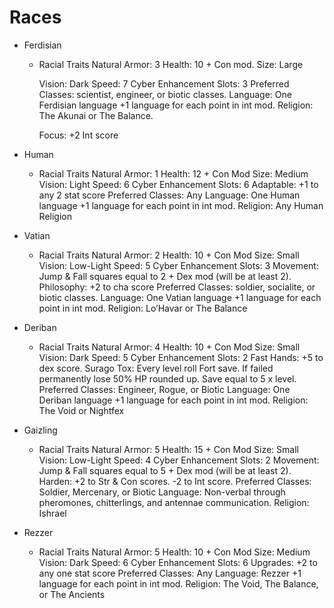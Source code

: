 # Races 

* Ferdisian

  * Racial Traits
    Natural Armor: 3
    Health: 10 + Con mod.
    Size: Large
    
    Vision: Dark
    Speed: 7
    Cyber Enhancement Slots: 3
    Preferred Classes: scientist,
    engineer, or biotic classes.
    Language: One Ferdisian language
    +1 language for each point in int mod.
    Religion: The Akunai or The Balance. 
    
    Focus: +2 Int score

* Human

  * Racial Traits
    Natural Armor: 1
    Health: 12 + Con Mod
    Size: Medium
    Vision: Light
    Speed: 6
    Cyber Enhancement Slots: 6
    Adaptable: +1 to any 2 stat score
    Preferred Classes: Any
    Language: One Human language +1
    language for each point in int mod.
    Religion: Any Human Religion

* Vatian

  * Racial Traits
    Natural Armor: 2
    Health: 10 + Con Mod
    Size: Small
    Vision: Low-Light
    Speed: 5
    Cyber Enhancement Slots: 3
    Movement: Jump & Fall squares equal to 2 + Dex mod
    (will be at least 2).
    Philosophy: +2 to cha score
    Preferred Classes: soldier, socialite, or biotic classes.
    Language: One Vatian language +1 language for each
    point in int mod.
    Religion: Lo’Havar or The Balance

* Deriban

  * Racial Traits
    Natural Armor: 4
    Health: 10 + Con Mod
    Size: Small
    Vision: Dark
    Speed: 5
    Cyber Enhancement Slots: 2
    Fast Hands: +5 to dex score.
    Surago Tox: Every level roll Fort save. If failed
    permanently lose 50% HP rounded up. Save
    equal to 5 x level.
    Preferred Classes: Engineer, Rogue, or Biotic
    Language: One Deriban language +1 language
    for each point in int mod.
    Religion: The Void or Nightfex

* Gaizling

  * Racial Traits
    Natural Armor: 5
    Health: 15 + Con Mod
    Size: Small
    Vision: Low-Light
    Speed: 4
    Cyber Enhancement Slots: 2
    Movement: Jump & Fall squares equal to 5 + Dex mod
    (will be at least 2).
    Harden: +2 to Str & Con scores. -2 to Int score.
    Preferred Classes: Soldier, Mercenary, or Biotic
    Language: Non-verbal through pheromones,
    chitterlings, and antennae communication.
    Religion: Ishrael

* Rezzer

  * Racial Traits
    Natural Armor: 5
    Health: 10 + Con Mod
    Size: Medium
    Vision: Dark
    Speed: 6
    Cyber Enhancement Slots: 6
    Upgrades: +2 to any one stat
    score
    Preferred Classes: Any
    Language: Rezzer +1 language for
    each point in int mod.
    Religion: The Void, The Balance,
    or The Ancients

  